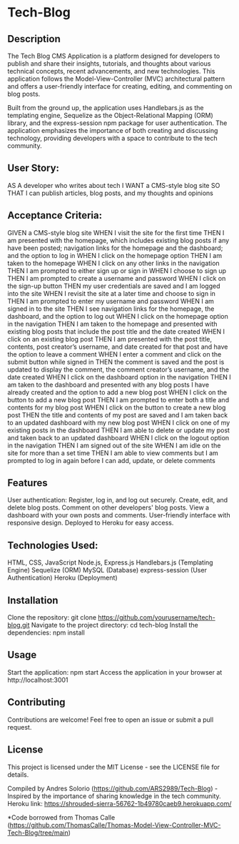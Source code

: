 # Tech-Blog

## Description

The Tech Blog CMS Application is a platform designed for developers to publish and share their insights, tutorials, and thoughts about various technical concepts, recent advancements, and new technologies. This application follows the Model-View-Controller (MVC) architectural pattern and offers a user-friendly interface for creating, editing, and commenting on blog posts.

Built from the ground up, the application uses Handlebars.js as the templating engine, Sequelize as the Object-Relational Mapping (ORM) library, and the express-session npm package for user authentication. The application emphasizes the importance of both creating and discussing technology, providing developers with a space to contribute to the tech community.

## User Story:

AS A developer who writes about tech
I WANT a CMS-style blog site
SO THAT I can publish articles, blog posts, and my thoughts and opinions

## Acceptance Criteria:

GIVEN a CMS-style blog site
WHEN I visit the site for the first time
THEN I am presented with the homepage, which includes existing blog posts if any have been posted; navigation links for the homepage and the dashboard; and the option to log in
WHEN I click on the homepage option
THEN I am taken to the homepage
WHEN I click on any other links in the navigation
THEN I am prompted to either sign up or sign in
WHEN I choose to sign up
THEN I am prompted to create a username and password
WHEN I click on the sign-up button
THEN my user credentials are saved and I am logged into the site
WHEN I revisit the site at a later time and choose to sign in
THEN I am prompted to enter my username and password
WHEN I am signed in to the site
THEN I see navigation links for the homepage, the dashboard, and the option to log out
WHEN I click on the homepage option in the navigation
THEN I am taken to the homepage and presented with existing blog posts that include the post title and the date created
WHEN I click on an existing blog post
THEN I am presented with the post title, contents, post creator’s username, and date created for that post and have the option to leave a comment
WHEN I enter a comment and click on the submit button while signed in
THEN the comment is saved and the post is updated to display the comment, the comment creator’s username, and the date created
WHEN I click on the dashboard option in the navigation
THEN I am taken to the dashboard and presented with any blog posts I have already created and the option to add a new blog post
WHEN I click on the button to add a new blog post
THEN I am prompted to enter both a title and contents for my blog post
WHEN I click on the button to create a new blog post
THEN the title and contents of my post are saved and I am taken back to an updated dashboard with my new blog post
WHEN I click on one of my existing posts in the dashboard
THEN I am able to delete or update my post and taken back to an updated dashboard
WHEN I click on the logout option in the navigation
THEN I am signed out of the site
WHEN I am idle on the site for more than a set time
THEN I am able to view comments but I am prompted to log in again before I can add, update, or delete comments


## Features

User authentication: Register, log in, and log out securely.
Create, edit, and delete blog posts.
Comment on other developers' blog posts.
View a dashboard with your own posts and comments.
User-friendly interface with responsive design.
Deployed to Heroku for easy access.

## Technologies Used:

HTML, CSS, JavaScript
Node.js, Express.js
Handlebars.js (Templating Engine)
Sequelize (ORM)
MySQL (Database)
express-session (User Authentication)
Heroku (Deployment)

## Installation

Clone the repository: git clone https://github.com/yourusername/tech-blog.git
Navigate to the project directory: cd tech-blog
Install the dependencies: npm install

## Usage

Start the application: npm start
Access the application in your browser at http://localhost:3001


## Contributing
Contributions are welcome! Feel free to open an issue or submit a pull request.

## License
This project is licensed under the MIT License - see the LICENSE file for details.

Compiled by Andres Solorio (https://github.com/ARS2989/Tech-Blog) - Inspired by the importance of sharing knowledge in the tech community.
Heroku link: https://shrouded-sierra-56762-1b49780caeb9.herokuapp.com/

*Code borrowed from Thomas Calle (https://github.com/ThomasCalle/Thomas-Model-View-Controller-MVC-Tech-Blog/tree/main)